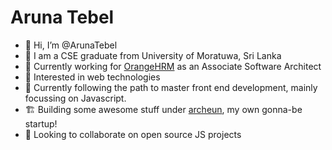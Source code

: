 # Aruna Tebel

- 👋 Hi, I’m @ArunaTebel
- 🏫 I am a CSE graduate from University of Moratuwa, Sri Lanka
- 🏢 Currently working for [OrangeHRM](https://orangehrm.orangehrm.com/) as an Associate Software Architect
- 👀 Interested in web technologies
- 🌱 Currently following the path to master front end development, mainly focussing on Javascript.
- 🏗️ Building some awesome stuff under [archeun](https://github.com/archeun), my own gonna-be startup!
- 💞️ Looking to collaborate on open source JS projects
